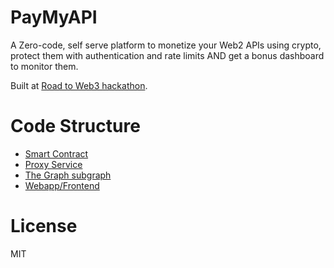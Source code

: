 # PayMyAPI

A Zero-code, self serve platform to monetize your Web2 APIs using crypto, protect them with authentication and rate limits AND get a bonus dashboard to monitor them.

Built at [Road to Web3 hackathon](https://showcase.ethglobal.com/roadtoweb3/pay-my-api).

# Code Structure

- [Smart Contract](./contracts/)
- [Proxy Service](./proxy/)
- [The Graph subgraph](./the-graph/)
- [Webapp/Frontend](./webapp/)

# License

MIT
